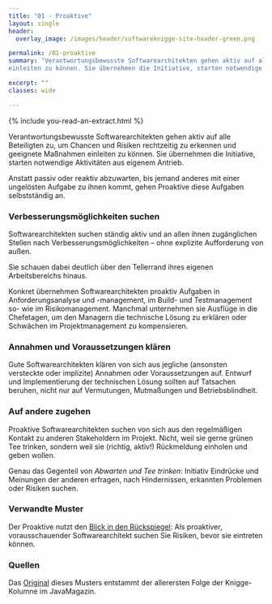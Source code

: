 ```yaml
---
title: "01 - Proaktive"
layout: single
header:
  overlay_image: /images/header/softwareknigge-site-header-green.png

permalink: /01-proaktive
summary: "Verantwortungsbewusste Softwarearchitekten gehen aktiv auf alle Beteiligten zu, um Chancen und Risiken rechtzeitig zu erkennen und geeignete Maßnahmen
einleiten zu können. Sie übernehmen die Initiative, starten notwendige Aktivitäten aus eigenem Antrieb."

excerpt: ""
classes: wide

---
```

{% include you-read-an-extract.html %}

Verantwortungsbewusste Softwarearchitekten gehen aktiv auf alle Beteiligten zu,
um Chancen und Risiken rechtzeitig zu erkennen und geeignete Maßnahmen
einleiten zu können. Sie übernehmen die Initiative, starten notwendige Aktivitäten aus eigenem Antrieb.

Anstatt passiv oder reaktiv abzuwarten, bis jemand anderes mit einer ungelösten Aufgabe zu ihnen kommt, gehen Proaktive diese Aufgaben selbstständig an.

### Verbesserungsmöglichkeiten suchen
Softwarearchitekten suchen ständig aktiv und an allen ihnen zugänglichen
Stellen nach Verbesserungsmöglichkeiten – ohne explizite
Aufforderung von außen.

Sie schauen dabei deutlich über den Tellerrand ihres eigenen Arbeitsbereichs hinaus.

Konkret übernehmen Softwarearchitekten proaktiv Aufgaben in Anforderungsanalyse und -management, im Build- und Testmanagement so- wie im Risikomanagement.
Manchmal unternehmen sie Ausflüge in die Chefetagen, um den Managern die technische Lösung zu erklären oder Schwächen im Projektmanagement zu kompensieren.

### Annahmen und Voraussetzungen klären
Gute Softwarearchitekten klären von sich aus jegliche (ansonsten versteckte oder implizite) Annahmen oder Voraussetzungen auf. Entwurf und Implementierung der technischen Lösung sollten auf Tatsachen beruhen, nicht nur auf Vermutungen, Mutmaßungen und Betriebsblindheit.

### Auf andere zugehen
Proaktive Softwarearchitekten suchen von sich aus den regelmäßigen Kontakt zu anderen Stakeholdern im Projekt. Nicht, weil sie gerne grünen Tee trinken, sondern weil sie (richtig, aktiv!) Rückmeldung einholen und geben wollen.

Genau das Gegenteil von _Abwarten und Tee trinken_: Initiativ Eindrücke und Meinungen der anderen erfragen, nach Hindernissen, erkannten Problemen oder Risiken suchen.

### Verwandte Muster

Der Proaktive nutzt den [Blick in den Rückspiegel](06-blick-in-den-rueckspiegel): Als proaktiver, vorausschauender Softwarearchitekt suchen Sie Risiken,
bevor sie eintreten können.

### Quellen

Das [Original](https://jaxenter.de/knigge-fur-softwarearchitekten-2-8072) dieses
Musters entstammt der allerersten Folge der Knigge-Kolumne im JavaMagazin.
